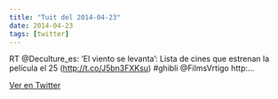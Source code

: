 ```yaml
---
title: "Tuit del 2014-04-23"
date: 2014-04-23
tags: [twitter]
---
```


RT @Deculture_es: ‘El viento se levanta’: Lista de cines que estrenan la película el 25 (http://t.co/J5bn3FXKsu) #ghibli @FilmsVrtigo http:…



[Ver en Twitter](https://twitter.com/i/web/status/459053286457626624)
